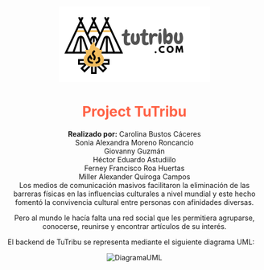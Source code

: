 <div align="center"><img src="/images/tutribu.png" alt="Logo tutribu"></div>

<div align="center">
	<h1 style="color:Tomato;"><strong>Project TuTribu</strong></h1>
	<strong>Realizado por:</strong> Carolina Bustos Cáceres<br>
  Sonia Alexandra Moreno Roncancio<br>
  Giovanny Guzmán<br>
  Héctor Eduardo Astudiilo<br>
  Ferney Francisco Roa Huertas<br>
  Miller Alexander Quiroga Campos<br>
</div>

<div align="center">
  Los medios de comunicación masivos facilitaron la eliminación de las barreras físicas en las influencias culturales a nivel mundial y este hecho fomentó la           convivencia cultural entre personas con afinidades diversas. <P>

  Pero al mundo le hacía falta una red social que les permitiera agruparse, conocerse, reunirse y encontrar artículos de su interés.
</div>

El backend de TuTribu se representa mediante el siguiente diagrama UML:

<div align="center"><img src="/image/UML.png" alt="DiagramaUML"></div>
